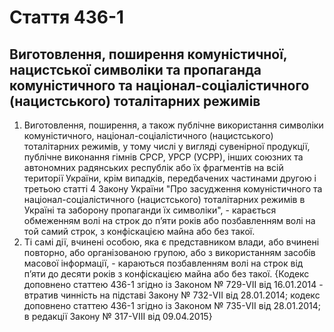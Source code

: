 Cтаття 436-1
====
Виготовлення, поширення комуністичної, нацистської символіки та пропаганда комуністичного та націонал-соціалістичного (нацистського) тоталітарних режимів
----
1. Виготовлення, поширення, а також публічне використання символіки комуністичного, націонал-соціалістичного (нацистського) тоталітарних режимів, у тому числі у вигляді сувенірної продукції, публічне виконання гімнів СРСР, УРСР (УСРР), інших союзних та автономних радянських республік або їх фрагментів на всій території України, крім випадків, передбачених частинами другою і третьою статті 4 Закону України "Про засудження комуністичного та націонал-соціалістичного (нацистського) тоталітарних режимів в Україні та заборону пропаганди їх символіки", -
карається обмеженням волі на строк до п’яти років або позбавленням волі на той самий строк, з конфіскацією майна або без такої.
2. Ті самі дії, вчинені особою, яка є представником влади, або вчинені повторно, або організованою групою, або з використанням засобів масової інформації, -
караються позбавленням волі на строк від п’яти до десяти років з конфіскацією майна або без такої.
{Кодекс доповнено статтею 436-1 згідно із Законом № 729-VII від 16.01.2014 - втратив чинність на підставі Закону № 732-VII від 28.01.2014; кодекс доповнено статтею 436-1 згідно із Законом № 735-VII від 28.01.2014; в редакції Закону № 317-VIII від 09.04.2015}
